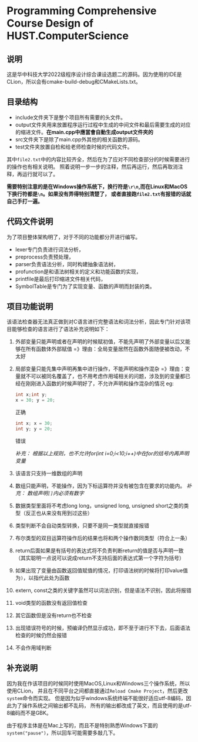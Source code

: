 # Programming Comprehensive Course Design of HUST.ComputerScience
## 说明
这是华中科技大学2022级程序设计综合课设选题二的源码。因为使用的IDE是CLion，所以会有cmake-build-debug和CMakeLists.txt。

## 目录结构
- include文件夹下是整个项目所有需要的头文件。
- output文件夹用来放置程序运行过程中生成的中间文件和最后需要生成的对应的缩进文件。**在main.cpp中應當會自動生成output文件夾的**
- src文件夹下是除了main.cpp外其他的相关函数的源码。
- test文件夹放置自检和给老师检查时候的代码文件。

其中`file2.txt`中的内容比较齐全，然后在为了应对不同检查部分的时候需要进行的操作也有相关说明。
照着说明一步一步的注释，然后再运行，然后再取消注释，再运行就可以了。

**需要特别注意的是在Windows操作系统下，换行符是`\r\n`,而在Linux和MacOS下换行符都是`\n`。如果没有弄得特别清楚了，
或者直接跑`file2.txt`有报错的话就自己手打一遍。**

## 代码文件说明
为了项目整体架构明了，对于不同的功能都分开进行编写。
- lexer专门负责进行词法分析， 
- preprocess负责预处理，
- parser负责语法分析，同时构建抽象语法树，
- profunction是和语法树相关的定义和功能函数的实现，
- printfile是最后打印缩进文件相关代码，
- SymbolTable是专门为了实现变量、函数的声明而封装的类。

## 项目功能说明
该语法检查器无法真正做到对C语言进行完整语法和词法分析，因此专门针对该项目能够检查的语言进行了语法补充说明如下：
1. 外部变量只能声明或者在声明的时候赋初值，不能先声明了外部变量以后又能够在所有函数体外部赋值 =》理由：全局变量居然在函数外面随便被改动，不太好
2. 局部变量只能先集中声明再集中进行操作，不能声明和操作混杂 =》理由：变量就不可以被同名覆盖了，也不用考虑作用域相关的问题，涉及到的变量都已经在刚刚进入函数的时候声明好了，不允许声明和操作混杂的情况
eg:
    ```c
    int x;int y;
    x = 30; y = 20;
    ```
    正确
    ```c
    int x; x = 30;
    int y; y = 20;
    ```
    错误

    _*补充： 根据以上规则，也不允许for(int i=0;i<10;i++)中在for的括号内再声明变量*_
3. 该语言只支持一维数组的声明
4. 数组只能声明，不能操作，因为下标运算符并没有被包含在要求的功能内。
   _*补充： 数组声明`[]`内必须有数字*_

5. 数据类型里面将不考虑long long，unsigned long, unsigned short之类的类型（反正也从来没有用到过这些）
6. 类型判断不会自动类型转换，只要不是同一类型就直接报错
7. 布尔类型的双目运算符操作后的结果也将和两个操作数同类型（符合上一条）
8. return后面如果是有括号的表达式将不负责判断return的值是否与声明一致（其实聪明一点说可以说成return不支持后面的表达式第一个字符为括号）
9. 如果出现了变量由函数返回值赋值的情况，打印语法树的时候将打印value值为`)`，以指代此处为函数
10. extern, const之类的关键字虽然可以词法识别，但是语法不识别，因此将报错
11. void类型的函数没有返回值检查
12. 其它函数但是没有return也不检查
13. 出现错误符号的时候，预编译仍然显示成功，即不至于进行不下去，后面语法检查的时候仍然会报错
14. 不会作用域判断

## 补充说明
因为我在作该项目的时候同时使用MacOS,Linux和Windows三个操作系统，所以使用CLion，
并且在不同平台之间都直接通过`Reload Cmake Project`，然后更改`system`命令而实现。
但是因为似乎windows系统终端不能很好适应utf-8编码，因此为了操作系统之间输出都不乱码，
所有的输出都改成了英文，而且使用的是utf-8编码而不是GBK。

由于程序主体是在Mac上写的，而且不是特别熟悉Windows下面的`system("pause")`，所以回车可能需要多敲几下。